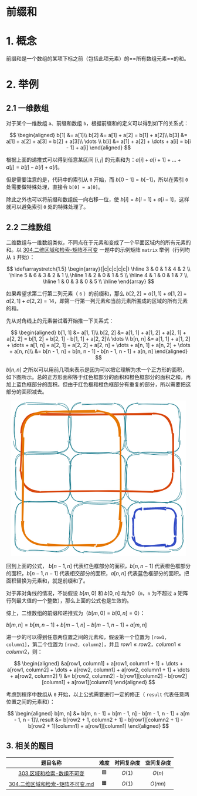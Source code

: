 # 前缀和

# 1. 概念
前缀和是一个数组的某项下标之前（包括此项元素）的==所有数组元素==的和。

# 2. 举例

## 2.1 一维数组

对于某个一维数组 `a`、前缀和数组 `b`，根据前缀和的定义可以得到如下的关系式：

$$
\begin{aligned}
b[1] &= a[1]\\
b[2] &= a[1] + a[2] = b[1] + a[2]\\
b[3] &= a[1] + a[2] + a[3] = b[2] + a[3]\\
\dots \\
b[i] &= a[1] + a[2] + \dots + a[i] = b[i - 1] + a[i]
\end{aligned}
$$

根据上面的递推式可以得到任意某区间 $[i, j]$ 的元素和为：$a[i] + a[i + 1] + \dots + a[j] = b[j] - b[i] + a[i]$。

但是需要注意的是，代码中的索引从 `0` 开始，而 $b[0 - 1] = b[-1]$，所以在索引 `0` 处需要做特殊处理，直接令 `b[0] = a[0]`。

除此之外也可以将前缀和数组统一向右移一位，使 $b[i] = b[i - 1] + a[i - 1]$，这样就可以避免索引 `0` 处的特殊处理了。

## 2.2 二维数组

二维数组与一维数组类似，不同点在于元素和变成了一个平面区域内的所有元素的和。以 [304.二维区域和检索-矩阵不可变](../../题解/301-400/304.二维区域和检索-矩阵不可变.md) 一题中的示例矩阵 `matrix` 举例（行列均从 `1` 开始）：

$$
\def\arraystretch{1.5}
   \begin{array}{|c|c|c|c|c|}
   \hline 
   3 & 0 & 1 & 4 & 2 \\ \hline
   5 & 6 & 3 & 2 & 1 \\ \hline
   1 & 2 & 0 & 1 & 5 \\ \hline
   4 & 1 & 0 & 1 & 7 \\ \hline
   1 & 0 & 3 & 0 & 5 \\ \hline
\end{array}
$$

如果希望求第二行第二列元素（ `6` ）的前缀和，那么 $b[2, 2] = a[1, 1] + a[1, 2] + a[2, 1] + a[2, 2] = 14$，即第一行第一列元素和当前元素所围成的区域的所有元素的和。

先从对角线上的元素尝试着开始推一下关系式：

$$
\begin{aligned}
b[1, 1] &= a[1, 1]\\
b[2, 2] &= a[1, 1] + a[1, 2] + a[2, 1] + a[2, 2] = b[1, 2] + b[2, 1] - b[1, 1] + a[2, 2]\\
\dots \\
b[n, n] &= a[1, 1] + a[1, 2] + \dots + a[1, n] + a[2, 1] + a[2, 2] + a[2, n] + \dots + a[n, 1] + a[n, 2] + \dots + a[n, n]\\
        &= b[n - 1, n] + b[n, n - 1] - b[n - 1, n - 1] + a[n, n]
\end{aligned}
$$

$b[n, n]$ 之所以可以用前几项来表示是因为可以把它理解为求一个正方形的面积，如下图所示。总的正方形面积等于红色框部分的面积和橙色框部分的面积之和，再加上蓝色框部分的面积。但由于红色框和橙色框部分有重复的部分，所以需要把这部分的面积减去。

<div style="text-align: center">
<img src="assets/二维前缀和.png"/>
</div>

回到上面的公式， $b[n - 1, n]$ 代表红色框部分的面积，$b[n, n - 1]$ 代表橙色框部分的面积，$b[n - 1, n - 1]$ 代表相交部分的面积，$a[n, n]$ 代表蓝色框部分的面积。把面积替换为元素和，就是前缀和了。

对于非对角线的情况，不妨假设 $b[m, 0]$ 和 $b[0, n]$ 均为0（`m`，`n` 为不超过 `a` 矩阵行列最大值的一个整数），那么上面的公式也是生效的。

综上，二维数组的前缀和递推式为（$b[m, 0] = b[0, n] = 0$）：

$b[m, n] = b[m, n - 1] + b[m - 1, n] - b[m - 1, n - 1] + a[m, n]$

进一步的可以得到任意两位置之间的元素和，假设第一个位置为 `[row1, column1]`，第二个位置为 `[row2, column2]`，并且 $row1 \le row2$，$column1 \le column2$，则：

$$
\begin{aligned}
&a[row1, column1] + a[row1, column1 + 1] + \dots + a[row1, column2] + \dots + a[row2, column1] + a[row2, column1 + 1] + \dots + a[row2, column2] \\
&= b[row2, column2] - b[row1][column2] - b[row2][column1] + a[row1][column1]
\end{aligned}
$$

考虑到程序中数组从 `0` 开始，以上公式需要进行一定的修正（ `result` 代表任意两位置之间的元素和）：

$$
\begin{aligned}
b[m, n] &= b[m, n - 1] + b[m - 1, n] - b[m - 1, n - 1] + a[m - 1, n - 1]\\
result &= b[row2 + 1, column2 + 1] - b[row1][column2 + 1] - b[row2 + 1][column1] + a[row1][column1]
\end{aligned}
$$

## 3. 相关的题目

| 题目名称 | 难度 | 时间复杂度 | 空间复杂度 |
| :-: | :-: | :-: | :-: |
| [303.区域和检索-数组不可变](../../题解/301-400/303.区域和检索-数组不可变.md) | 🟩 | $O(1)$ | $O(n)$ |
| [304.二维区域和检索-矩阵不可变.md](../../题解/301-400/304.二维区域和检索-矩阵不可变.md) | 🟧 | $O(1)$ | $O(mn)$ |
